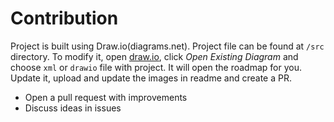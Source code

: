 # Contribution
Project is built using Draw.io(diagrams.net). Project file can be found at `/src` directory. To modify it, open [draw.io](https://app.diagrams.net/), click *Open Existing Diagram* and choose `xml` or `drawio` file with project. It will open the roadmap for you. Update it, upload and update the images in readme and create a PR.

- Open a pull request with improvements
- Discuss ideas in issues